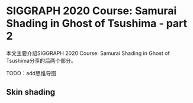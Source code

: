 <script type="text/javascript" src="http://cdn.mathjax.org/mathjax/latest/MathJax.js?config=TeX-AMS-MML_HTMLorMML"></script>
<script type="text/x-mathjax-config">
    MathJax.Hub.Config({
      tex2jax: {
     inlineMath: [['$', '$']]}, messageStyle: "none" });
</script>

# SIGGRAPH 2020 Course: Samurai Shading in Ghost of Tsushima - part 2
本文主要介绍SIGGRAPH 2020 Course: Samurai Shading in Ghost of Tsushima分享的后两个部分。

TODO：add思维导图

## Skin shading



